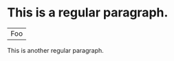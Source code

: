<h1>This is a regular paragraph.</h1>
<table>
    <tr>
    <td>Foo</td>
    </tr>
</table>

This is another regular paragraph.
